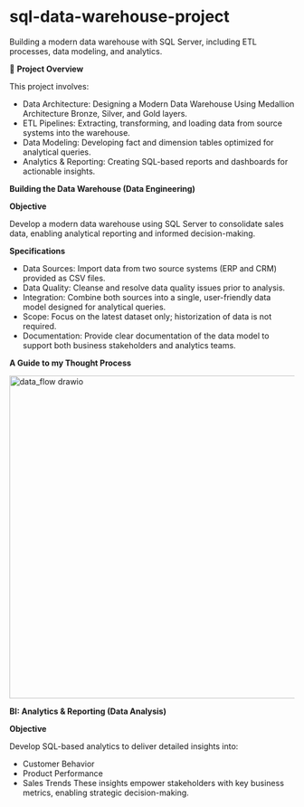 # sql-data-warehouse-project
Building a modern data warehouse with SQL Server, including ETL processes, data modeling, and analytics.

📖 **Project Overview**

This project involves:
- Data Architecture: Designing a Modern Data Warehouse Using Medallion Architecture Bronze, Silver, and Gold layers.
- ETL Pipelines: Extracting, transforming, and loading data from source systems into the warehouse.
- Data Modeling: Developing fact and dimension tables optimized for analytical queries.
- Analytics & Reporting: Creating SQL-based reports and dashboards for actionable insights.


**Building the Data Warehouse (Data Engineering)**

**Objective**

Develop a modern data warehouse using SQL Server to consolidate sales data, enabling analytical reporting and informed decision-making.

**Specifications**
- Data Sources: Import data from two source systems (ERP and CRM) provided as CSV files.
- Data Quality: Cleanse and resolve data quality issues prior to analysis.
- Integration: Combine both sources into a single, user-friendly data model designed for analytical queries.
- Scope: Focus on the latest dataset only; historization of data is not required.
- Documentation: Provide clear documentation of the data model to support both business stakeholders and analytics teams.

**A Guide to my Thought Process**

<img width="1061" height="571" alt="data_flow drawio" src="https://github.com/user-attachments/assets/968759fe-7fce-4a7b-857d-18ed60c8911d" />


**BI: Analytics & Reporting (Data Analysis)**

**Objective**

Develop SQL-based analytics to deliver detailed insights into:

- Customer Behavior
- Product Performance
- Sales Trends
These insights empower stakeholders with key business metrics, enabling strategic decision-making.
